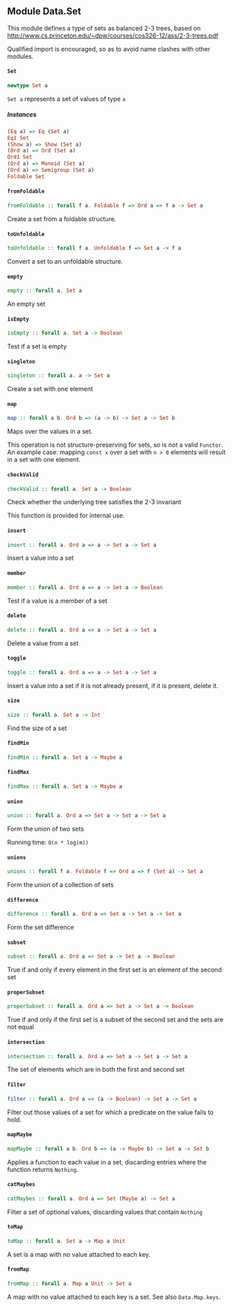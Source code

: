 ## Module Data.Set

This module defines a type of sets as balanced 2-3 trees, based on
<http://www.cs.princeton.edu/~dpw/courses/cos326-12/ass/2-3-trees.pdf>

Qualified import is encouraged, so as to avoid name clashes with other modules.

#### `Set`

``` purescript
newtype Set a
```

`Set a` represents a set of values of type `a`

##### Instances
``` purescript
(Eq a) => Eq (Set a)
Eq1 Set
(Show a) => Show (Set a)
(Ord a) => Ord (Set a)
Ord1 Set
(Ord a) => Monoid (Set a)
(Ord a) => Semigroup (Set a)
Foldable Set
```

#### `fromFoldable`

``` purescript
fromFoldable :: forall f a. Foldable f => Ord a => f a -> Set a
```

Create a set from a foldable structure.

#### `toUnfoldable`

``` purescript
toUnfoldable :: forall f a. Unfoldable f => Set a -> f a
```

Convert a set to an unfoldable structure.

#### `empty`

``` purescript
empty :: forall a. Set a
```

An empty set

#### `isEmpty`

``` purescript
isEmpty :: forall a. Set a -> Boolean
```

Test if a set is empty

#### `singleton`

``` purescript
singleton :: forall a. a -> Set a
```

Create a set with one element

#### `map`

``` purescript
map :: forall a b. Ord b => (a -> b) -> Set a -> Set b
```

Maps over the values in a set.

This operation is not structure-preserving for sets, so is not a valid
`Functor`. An example case: mapping `const x` over a set with `n > 0`
elements will result in a set with one element.

#### `checkValid`

``` purescript
checkValid :: forall a. Set a -> Boolean
```

Check whether the underlying tree satisfies the 2-3 invariant

This function is provided for internal use.

#### `insert`

``` purescript
insert :: forall a. Ord a => a -> Set a -> Set a
```

Insert a value into a set

#### `member`

``` purescript
member :: forall a. Ord a => a -> Set a -> Boolean
```

Test if a value is a member of a set

#### `delete`

``` purescript
delete :: forall a. Ord a => a -> Set a -> Set a
```

Delete a value from a set

#### `toggle`

``` purescript
toggle :: forall a. Ord a => a -> Set a -> Set a
```

Insert a value into a set if it is not already present, if it is present, delete it.

#### `size`

``` purescript
size :: forall a. Set a -> Int
```

Find the size of a set

#### `findMin`

``` purescript
findMin :: forall a. Set a -> Maybe a
```

#### `findMax`

``` purescript
findMax :: forall a. Set a -> Maybe a
```

#### `union`

``` purescript
union :: forall a. Ord a => Set a -> Set a -> Set a
```

Form the union of two sets

Running time: `O(n * log(m))`

#### `unions`

``` purescript
unions :: forall f a. Foldable f => Ord a => f (Set a) -> Set a
```

Form the union of a collection of sets

#### `difference`

``` purescript
difference :: forall a. Ord a => Set a -> Set a -> Set a
```

Form the set difference

#### `subset`

``` purescript
subset :: forall a. Ord a => Set a -> Set a -> Boolean
```

True if and only if every element in the first set
is an element of the second set

#### `properSubset`

``` purescript
properSubset :: forall a. Ord a => Set a -> Set a -> Boolean
```

True if and only if the first set is a subset of the second set
and the sets are not equal

#### `intersection`

``` purescript
intersection :: forall a. Ord a => Set a -> Set a -> Set a
```

The set of elements which are in both the first and second set

#### `filter`

``` purescript
filter :: forall a. Ord a => (a -> Boolean) -> Set a -> Set a
```

Filter out those values of a set for which a predicate on the value fails
to hold.

#### `mapMaybe`

``` purescript
mapMaybe :: forall a b. Ord b => (a -> Maybe b) -> Set a -> Set b
```

Applies a function to each value in a set, discarding entries where the
function returns `Nothing`.

#### `catMaybes`

``` purescript
catMaybes :: forall a. Ord a => Set (Maybe a) -> Set a
```

Filter a set of optional values, discarding values that contain `Nothing`

#### `toMap`

``` purescript
toMap :: forall a. Set a -> Map a Unit
```

A set is a map with no value attached to each key.

#### `fromMap`

``` purescript
fromMap :: forall a. Map a Unit -> Set a
```

A map with no value attached to each key is a set.
See also `Data.Map.keys`.



